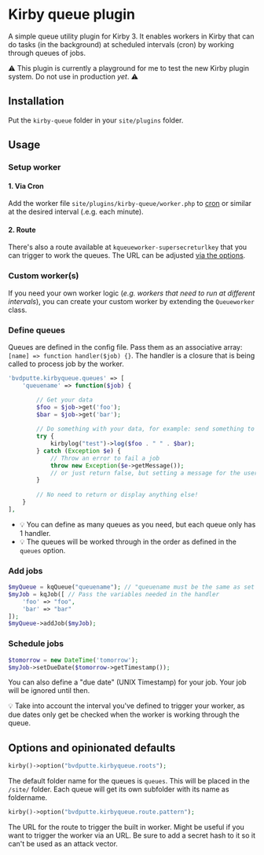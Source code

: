 # Kirby queue plugin

A simple queue utility plugin for Kirby 3. It enables workers in Kirby that can do tasks (in the background) at scheduled intervals (cron) by working through queues of jobs.

⚠️ This plugin is currently a playground for me to test the new Kirby plugin system. Do not use in production _yet_. ⚠️ 

## Installation

Put the `kirby-queue` folder in your `site/plugins` folder.

## Usage

### Setup worker

#### 1. Via Cron

Add the worker file `site/plugins/kirby-queue/worker.php` to [cron](https://en.wikipedia.org/wiki/Cron) or similar at the desired interval (.e.g. each minute).

#### 2. Route

There's also a route available at `kqueueworker-supersecreturlkey` that you can trigger to work the queues. The URL can be adjusted [via the options](#options-and-opinionated-defaults).

### Custom worker(s)

If you need your own worker logic (_e.g. workers that need to run at different intervals_), you can create your custom worker by extending the `Queueworker` class.

### Define queues

Queues are defined in the config file. Pass them as an associative array: `[name] => function handler($job) {}`. The handler is a closure that is being called to process job by the worker.

```php
'bvdputte.kirbyqueue.queues' => [
    'queuename' => function($job) {

        // Get your data
        $foo = $job->get('foo');
        $bar = $job->get('bar');
    
        // Do something with your data, for example: send something to kirbylog
        try {
            kirbylog("test")->log($foo . " " . $bar);
        } catch (Exception $e) {
            // Throw an error to fail a job
            throw new Exception($e->getMessage());
            // or just return false, but setting a message for the user is better.
        }
    
        // No need to return or display anything else!
    }
],
```

- 💡 You can define as many queues as you need, but each queue only has 1 handler.
- 💡 The queues will be worked through in the order as defined in the `queues` option.

### Add jobs

```php
$myQueue = kqQueue("queuename"); // "queuename must be the same as set in the options
$myJob = kqJob([ // Pass the variables needed in the handler
    'foo' => "foo",
    'bar' => "bar"
]);
$myQueue->addJob($myJob);
```

### Schedule jobs

```php
$tomorrow = new DateTime('tomorrow');
$myJob->setDueDate($tomorrow->getTimestamp());
```

You can also define a "due date" (UNIX Timestamp) for your job. Your job will be ignored until then.

💡 Take into account the interval you've defined to trigger your worker, as due dates only get be checked when the worker is working through the queue.

## Options and opinionated defaults

```php
kirby()->option("bvdputte.kirbyqueue.roots");
```

The default folder name for the queues is `queues`. This will be placed in the `/site/` folder.
Each queue will get its own subfolder with its name as foldername.

```php
kirby()->option("bvdputte.kirbyqueue.route.pattern");
```

The URL for the route to trigger the built in worker. Might be  useful if you want to trigger the worker via an URL. Be sure to add a secret hash to it so it can't be used as an attack vector.
